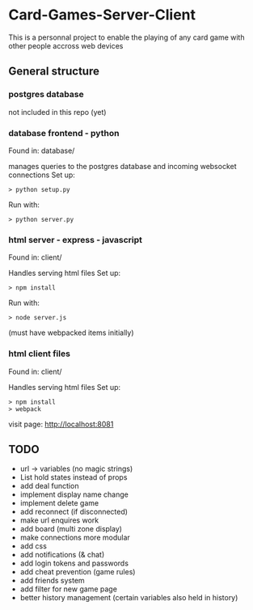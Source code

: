 # Card-Games-Server-Client

This is a personnal project to enable the playing of any card game with other people accross web devices

## General structure

### postgres database

not included in this repo (yet)

### database frontend - python
Found in: database/

manages queries to the postgres database and incoming websocket connections
Set up:
```
> python setup.py
```

Run with:
```
> python server.py
```

### html server - express - javascript
Found in: client/

Handles serving html files
Set up:
```
> npm install
```

Run with:
```
> node server.js
```
(must have webpacked items initially)

### html client files
Found in: client/

Handles serving html files
Set up:
```
> npm install
> webpack
```

visit page: [http://localhost:8081](http://localhost:8081)

## TODO

- url -> variables (no magic strings)
- List hold states instead of props
- add deal function
- implement display name change
- implement delete game
- add reconnect (if disconnected)
- make url enquires work
- add board (multi zone display)
- make connections more modular
- add css
- add notifications (& chat)
- add login tokens and passwords
- add cheat prevention (game rules)
- add friends system
- add filter for new game page
- better history management (certain variables also held in history)

